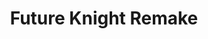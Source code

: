 ---
layout: showcase
title: "Future Knight Remake"
windows: https://johndimi.itch.io/futurek
website: https://johndimi.itch.io/futurek
---
